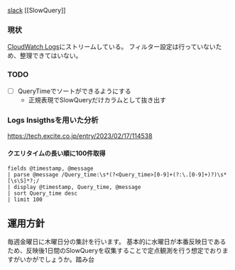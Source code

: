 [slack](https://beeb-jp.slack.com/archives/C098QLPFN3T/p1753929828673029?thread_ts=1753929768.713029&cid=C098QLPFN3T)
[[SlowQuery]]

### 現状
[CloudWatch Logs](https://ap-northeast-1.console.aws.amazon.com/cloudwatch/home?region=ap-northeast-1#logsV2:log-groups/log-group/$252Faws$252Frds$252Fcluster$252Fene-prd-db-cluster$252Fslowquery)にストリームしている。
フィルター設定は行っていないため、整理できてはいない。

### TODO
- [ ] QueryTimeでソートができるようにする
	- 正規表現でSlowQueryだけカラムとして抜き出す


### Logs Insigthsを用いた分析
https://tech.excite.co.jp/entry/2023/02/17/114538
#### クエリタイムの長い順に100件取得
```
fields @timestamp, @message
| parse @message /Query_time:\s*(?<Query_time>[0-9]+(?:\.[0-9]+)?)\s*[\s\S]*?;/
| display @timestamp, Query_time, @message
| sort Query_time desc
| limit 100
```


## 運用方針
毎週金曜日に木曜日分の集計を行います。
基本的に水曜日が本番反映日であるため、反映後1日間のSlowQueryを収集することで定点観測を行う想定でおりますがいかがでしょうか。踏み台